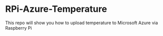 # RPi-Azure-Temperature
This repo will show you how to upload temperature to Microsoft Azure via Raspberry Pi
